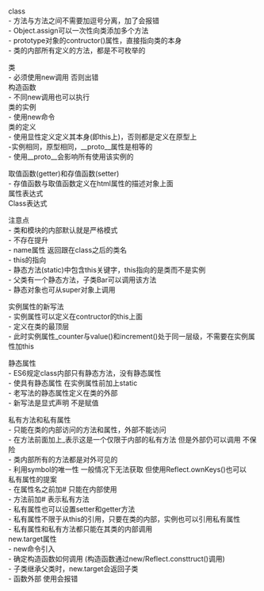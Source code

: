 #  

class  
    - 方法与方法之间不需要加逗号分离，加了会报错  
    - Object.assign可以一次性向类添加多个方法  
    - prototype对象的contructor()属性，直接指向类的本身  
    - 类的内部所有定义的方法，都是不可枚举的  

类  
    - 必须使用new调用 否则出错  
构造函数  
    - 不同new调用也可以执行  
类的实例  
    - 使用new命令  
类的定义  
    - 使用显性定义定义其本身(即this上)，否则都是定义在原型上  
    -实例相同，原型相同，__proto__属性是相等的  
    - 使用__proto__会影响所有使用该实例的  

取值函数(getter)和存值函数(setter)  
    - 存值函数与取值函数定义在html属性的描述对象上面  
属性表达式  
Class表达式  

注意点  
    - 类和模块的内部默认就是严格模式  
    - 不存在提升  
    - name属性 返回跟在class之后的类名  
    - this的指向  
    - 静态方法(static)中包含this关键字，this指向的是类而不是实例  
        - 父类有一个静态方法，子类Bar可以调用该方法  
        - 静态对象也可从super对象上调用  

实例属性的新写法  
    - 实例属性可以定义在contructor的this上面  
    - 定义在类的最顶层  
        - 此时实例属性_counter与value()和increment()处于同一层级，不需要在实例属性加this  

静态属性  
    - ES6规定class内部只有静态方法，没有静态属性  
    - 使具有静态属性 在实例属性前加上static  
    - 老写法的静态属性定义在类的外部  
    - 新写法是显式声明 不是赋值  

私有方法和私有属性  
    - 只能在类的内部访问的方法和属性，外部不能访问  
    - 在方法前面加上_表示这是一个仅限于内部的私有方法 但是外部仍可以调用 不保险  
    - 类内部所有的方法都是对外可见的  
    - 利用symbol的唯一性 一般情况下无法获取 但使用Reflect.ownKeys()也可以  
私有属性的提案  
    - 在属性名之前加# 只能在内部使用  
    - 方法前加# 表示私有方法  
    - 私有属性也可以设置setter和getter方法  
    - 私有属性不限于从this的引用，只要在类的内部，实例也可以引用私有属性  
    - 私有属性和私有方法都只能在其类的内部调用  
new.target属性  
    - new命令引入  
    - 确定构造函数如何调用 (构造函数通过new/Reflect.consttruct()调用)  
    - 子类继承父类时，new.target会返回子类  
    - 函数外部 使用会报错  
